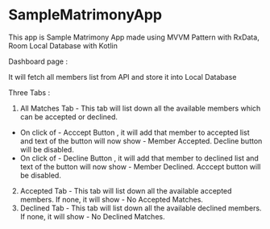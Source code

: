 # SampleMatrimonyApp

This app is Sample Matrimony App made using MVVM Pattern with RxData, Room Local Database with Kotlin

Dashboard page : 

It will fetch all members list from API and store it into Local Database

Three Tabs : 

1. All Matches Tab - This tab will list down all the available members which can be accepted or declined.
  - On click of - Acccept Button , it will add that member to accepted list and text of the button will now show - Member Accepted. Decline button will be disabled.
  - On click of - Decline Button , it will add that member to declined list and text of the button will now show - Member Declined. Acccept button will be disabled.

2. Accepted Tab - This tab will list down all the available accepted members. If none, it will show - No Accepted Matches.
3. Declined Tab - This tab will list down all the available declined members. If none, it will show - No Declined Matches.

